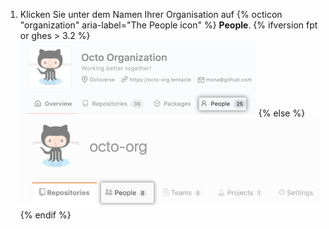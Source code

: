 1. Klicken Sie unter dem Namen Ihrer Organisation auf
{% octicon "organization" aria-label="The People icon" %} **People**.
  {% ifversion fpt or ghes > 3.2 %}
  ![Registerkarte „The People" (Die Personen)](/assets/images/help/organizations/organization-people-tab-with-overview-tab.png)
  {% else %}
  ![Registerkarte „The People" (Die Personen)](/assets/images/help/organizations/organization-people-tab.png)
  {% endif %}
